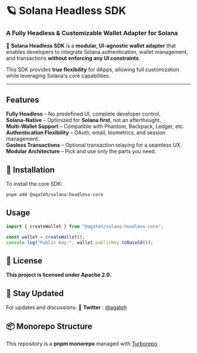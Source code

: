 # 🪐 Solana Headless SDK  

### **A Fully Headless & Customizable Wallet Adapter for Solana**  

🚀 **Solana Headless SDK** is a **modular, UI-agnostic wallet adapter** that enables developers to integrate Solana authentication, wallet management, and transactions **without enforcing any UI constraints**.  

This SDK provides **true flexibility** for dApps, allowing full customization while leveraging Solana's core capabilities.

---

## **Features**
**Fully Headless** – No predefined UI, complete developer control.  
**Solana-Native** – Optimized for **Solana first**, not an afterthought.  
**Multi-Wallet Support** – Compatible with Phantom, Backpack, Ledger, etc.  
**Authentication Flexibility** – OAuth, email, biometrics, and session management.  
**Gasless Transactions** – Optional transaction relaying for a seamless UX.  
**Modular Architecture** – Pick and use only the parts you need.  

## **📖 Installation**
To install the core SDK:  
```sh
pnpm add @agateh/solana-headless-core
```

## **Usage**
```ts
import { createWallet } from "@agateh/solana-headless-core";

const wallet = createWallet();
console.log("Public Key:", wallet.publicKey.toBase58());
```


## **📜 License**
**This project is licensed under Apache 2.0.**


## **📮 Stay Updated**
For updates and discussions:
📢 **Twitter** : [@agateh](https://x.com/agateh)


## **📦 Monorepo Structure**
This repository is a **pnpm monorepo** managed with [Turborepo](https://turbo.build/).  

